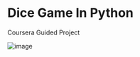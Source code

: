 # Dice Game In Python
Coursera Guided Project

![image](https://github.com/ZaeemYaseen/DiceGameInPython/assets/96328708/35bfcf48-a0a0-47c6-a9ff-44ba98e00c8d)

